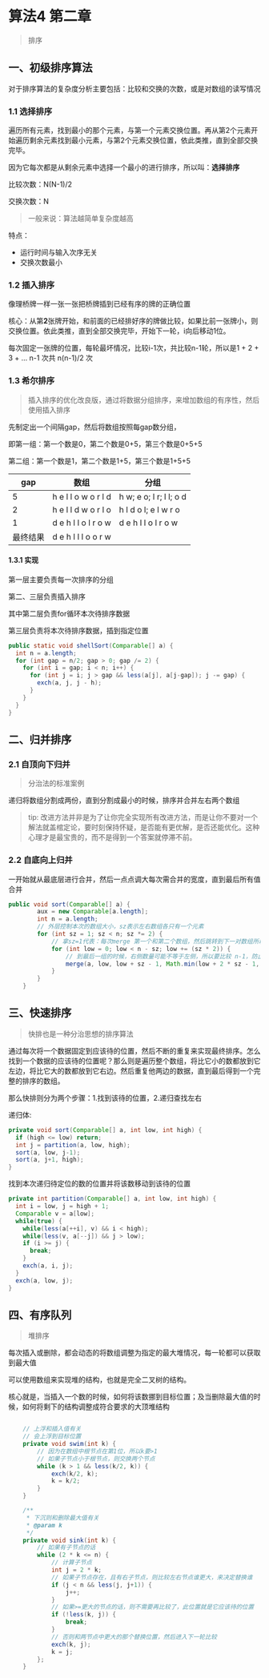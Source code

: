 # 算法4 第二章

> 排序



## 一、初级排序算法

对于排序算法的复杂度分析主要包括：比较和交换的次数，或是对数组的读写情况

### 1.1 选择排序

遍历所有元素，找到最小的那个元素，与第一个元素交换位置。再从第2个元素开始遍历剩余元素找到最小元素，与第2个元素交换位置，依此类推，直到全部交换完毕。

因为它每次都是从剩余元素中选择一个最小的进行排序，所以叫：**选择排序**

比较次数：N(N-1)/2

交换次数：N

> 一般来说：算法越简单复杂度越高

特点：

- 运行时间与输入次序无关
- 交换次数最小

### 1.2 插入排序

像理桥牌一样一张一张把桥牌插到已经有序的牌的正确位置

核心：从第**2**张牌开始，和前面的已经排好序的牌做比较，如果比前一张牌小，则交换位置。依此类推，直到全部交换完毕，开始下一轮，i向后移动1位。

每次固定一张牌的位置，每轮最坏情况，比较i-1次，共比较n-1轮，所以是1 + 2 + 3 + ... n-1 次共 n(n-1)/2 次

### 1.3 希尔排序

> 插入排序的优化改良版，通过将数据分组排序，来增加数组的有序性，然后使用插入排序

先制定出一个间隔gap，然后将数组按照每gap数分组，

即第一组：第一个数是0，第二个数是0+5，第三个数是0+5+5

第二组：第一个数是1，第二个数是1+5，第三个数是1+5+5

| gap      | 数组                | 分组                    |
| -------- | ------------------- | ----------------------- |
| 5        | h e l l o w o r l d | h w; e o; l r; l l; o d |
| 2        | h e l l d w o r l o | h l d o l; e l w r o    |
| 1        | d e h l l o l r o w | d e h l l o l r o w     |
| 最终结果 | d e h l l l o o r w |                         |

#### 1.3.1 实现

第一层主要负责每一次排序的分组

第二、三层负责插入排序

其中第二层负责for循环本次待排序数据

第三层负责将本次待排序数据，插到指定位置

```java
public static void shellSort(Comparable[] a) {
  int n = a.length;
  for (int gap = n/2; gap > 0; gap /= 2) {
    for (int i = gap; i < n; i++) {
      for (int j = i; j > gap && less(a[j], a[j-gap]); j -= gap) {
        exch(a, j, j - h);
      }
    }
  }
}
```

## 二、归并排序

### 2.1 自顶向下归并

> 分治法的标准案例

递归将数组分割成两份，直到分割成最小的时候，排序并合并左右两个数组

> tip: 改进方法并非是为了让你完全实现所有改进方法，而是让你不要对一个解法就盖棺定论，要时刻保持怀疑，是否能有更优解，是否还能优化。这种心理才是最宝贵的，而不是得到一个答案就停滞不前。

### 2.2 自底向上归并

一开始就从最底层进行合并，然后一点点调大每次需合并的宽度，直到最后所有值合并

```java
public void sort(Comparable[] a) {
        aux = new Comparable[a.length];
        int n = a.length;
        // 外层控制本次的数组大小，sz表示左右数组各只有一个元素
        for (int sz = 1; sz < n; sz *= 2) {
            // 拿sz=1代表：每次merge 第一个和第二个数组，然后跳转到下一对数组所以(low += (sz * 2))
            for (int low = 0; low < n - sz; low += (sz * 2)) {
                // 到最后一组的时候，右侧数量可能不等于左侧，所以要比较 n-1，防止数组下标越界
                merge(a, low, low + sz - 1, Math.min(low + 2 * sz - 1, n - 1));
            }
        }
    }
```



## 三、快速排序

> 快排也是一种分治思想的排序算法

通过每次将一个数据固定到应该待的位置，然后不断的重复来实现最终排序。怎么找到一个数据的应该待的位置呢？那么则是遍历整个数组，将比它小的数都放到它左边，将比它大的数都放到它右边。然后重复他两边的数据，直到最后得到一个完整的排序的数组。

那么快排则分为两个步骤：1.找到该待的位置，2.递归查找左右



递归体:

```java
private void sort(Comparable[] a, int low, int high) {
  if (high <= low) return;
  int j = partition(a, low, high);
  sort(a, low, j-1);
  sort(a, j+1, high);
}
```

找到本次递归待定位的数的位置并将该数移动到该待的位置

```java
private int partition(Comparable[] a, int low, int high) {
  int i = low, j = high + 1;
  Comparable v = a[low];
  while(true) {
    while(less(a[++i], v) && i < high);
    while(less(v, a[--j]) && j > low);
    if (i >= j) {
      break;
    }
    exch(a, i, j);
  }
  exch(a, low, j);
}
```

## 四、有序队列

>  堆排序

每次插入或删除，都会动态的将数组调整为指定的最大堆情况，每一轮都可以获取到最大值

可以使用数组来实现堆的结构，也就是完全二叉树的结构。

核心就是，当插入一个数的时候，如何将该数挪到目标位置；及当删除最大值的时候，如何将剩下的结构调整成符合要求的大顶堆结构

```java

    // 上浮和插入值有关
    // 会上浮到目标位置
    private void swim(int k) {
        // 因为在数组中根节点在第1位，所以k要>1
        // 如果子节点小于根节点，则交换两个节点
        while (k > 1 && less(k/2, k)) {
            exch(k/2, k);
            k = k/2;
        }
    }

    /**
     * 下沉则和删除最大值有关
     * @param k
     */
    private void sink(int k) {
        // 如果有子节点的话
        while (2 * k <= n) {
            // 计算子节点
            int j = 2 * k;
            // 如果子节点存在，且有右子节点，则比较左右节点谁更大，来决定替换谁
            if (j < n && less(j, j+1)) {
                j++;
            }
            // 如果>=更大的节点的话，则不需要再比较了，此位置就是它应该待的位置
            if (!less(k, j)) {
                break;
            }
            // 否则和两节点中更大的那个替换位置，然后进入下一轮比较
            exch(k, j);
            k = j;
        };
    }
```





























































